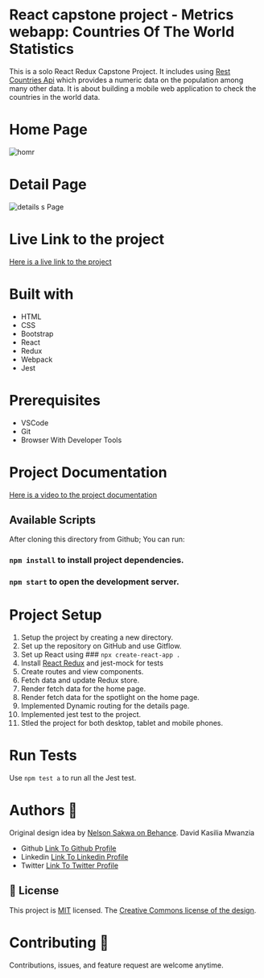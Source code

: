 # React capstone project - Metrics webapp: Countries Of The World Statistics
This is a solo React Redux Capstone Project. It includes using [Rest Countries Api](https://restcountries.com/#api-endpoints-v3-name) which provides a numeric data on the population among many other data. It is about building a mobile web application to check the countries in the world data.

# Home Page
![homr](https://user-images.githubusercontent.com/83514256/194418850-2bac7d86-b805-4e79-b162-602108b70102.PNG)

# Detail Page
![details](https://user-images.githubusercontent.com/83514256/194418862-7f0ae152-a3d7-4b3a-bc7b-c50b84546e03.PNG)
s Page

# Live Link to the project
[Here is a live link to the project](https://metrics-countries-kasilia-creations.netlify.app/)

# Built with
<ul>
<li>HTML</li>
<li>CSS</li>
<li>Bootstrap</li>
<li>React</li>
<li>Redux</li>
<li>Webpack</li>
<li>Jest</li>
</ul>

# Prerequisites
<ul>
<li>VSCode</li>
<li>Git</li>
<li>Browser With Developer Tools</li>
</ul>

# Project Documentation
[Here is a video to the project documentation](https://restcountries.com/#api-endpoints-v3-name)

## Available Scripts
After cloning this directory from Github;
You can run:

### `npm install` to install project dependencies.

### `npm start` to open the development server.


# Project Setup
1. Setup the project by creating a new directory.
2. Set up the repository on GitHub and use Gitflow.
3. Set up React using ### `npx create-react-app .`
4. Install [React Redux](https://react-redux.js.org/) and jest-mock for tests
5. Create routes and view components.
6. Fetch data and update Redux store.
7. Render fetch data for the home page.
8. Render fetch data for the spotlight on the home page.
9. Implemented Dynamic routing for the details page.
10. Implemented jest test to the project.
11. Stled the project for both desktop, tablet and mobile phones.

# Run Tests
Use `npm test a`  to run all the Jest test.

# Authors  	:bookmark_tabs:
Original design idea by [Nelson Sakwa on Behance](https://www.behance.net/sakwadesignstudio).
David Kasilia Mwanzia
<ul>
<li>Github <a href="https://github.com/David-Kasilia">Link To Github Profile</a></li>
<li>Linkedin <a href="https://www.linkedin.com/in/david-kasilia-846241211/">Link To Linkedin Profile</a></li>
<li>Twitter <a href="https://twitter.com/DavidKasilia">Link To Twitter Profile</a></li>
</ul>

## 📝 License

This project is <a href="https://github.com/David-Kasilia/JavaScript-Capstone-Project/blob/develop/MIT.md">MIT</a></li> licensed.
The [Creative Commons license of the design](https://creativecommons.org/licenses/by-nc/4.0/).


# Contributing :handshake:
Contributions, issues, and feature request are welcome anytime.
